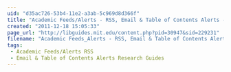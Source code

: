 ```yaml
---
uid: "d35ac726-53b4-11e2-a3ab-5c969d8d366f"
title: "Academic Feeds/Alerts - RSS, Email & Table of Contents Alerts - Research Guides at MIT Libraries"
created: "2011-12-18 15:05:33"
page_url: "http://libguides.mit.edu/content.php?pid=30947&sid=229231"
filename: "Academic Feeds_Alerts - RSS, Email & Table of Contents Alerts - Research Guides at MIT Libraries.html"
tags: 
 - Academic Feeds/Alerts RSS
 - Email & Table of Contents Alerts Research Guides
---
```

